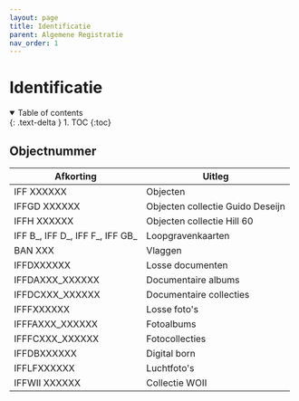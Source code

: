 ```yaml
---
layout: page
title: Identificatie
parent: Algemene Registratie
nav_order: 1
---
```


# **Identificatie** 

<details open markdown="block">
  <summary>
    Table of contents
  </summary>
  {: .text-delta }
1. TOC
{:toc}
</details>

## **Objectnummer**

| Afkorting                       | Uitleg                           |
|---------------------------------|----------------------------------|
| IFF XXXXXX                      | Objecten                         |
| IFFGD XXXXXX                    | Objecten collectie Guido Deseijn |
| IFFH XXXXXX                     | Objecten collectie Hill 60       |
| IFF B_, IFF D_, IFF F_, IFF GB_ | Loopgravenkaarten                |
| BAN XXX                         | Vlaggen                          |
| IFFDXXXXXX                      | Losse documenten                 |
| IFFDAXXX_XXXXXX                 | Documentaire albums              |
| IFFDCXXX_XXXXXX                 | Documentaire collecties          |
| IFFFXXXXXX                      | Losse foto's                     |
| IFFFAXXX_XXXXXX                 | Fotoalbums                       |
| IFFFCXXX_XXXXXX                 | Fotocollecties                   |
| IFFDBXXXXXX                     | Digital born                     |
| IFFLFXXXXXX                     | Luchtfoto's                      |
| IFFWII XXXXXX                   | Collectie WOII                   |
